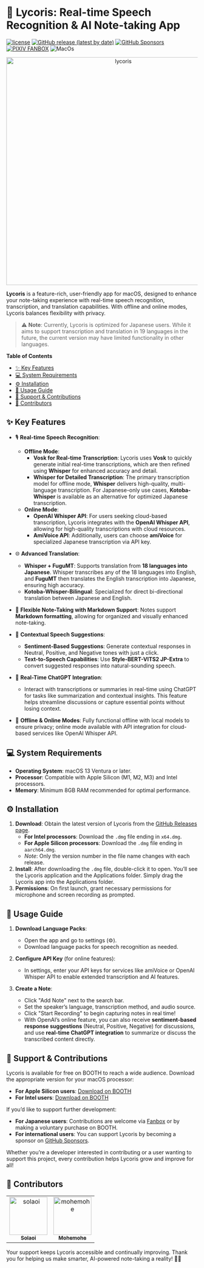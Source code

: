 # 📝 Lycoris: Real-time Speech Recognition & AI Note-taking App

[![license](https://img.shields.io/github/license/solaoi/lycoris)](https://github.com/solaoi/lycoris/blob/main/LICENSE)
[![GitHub release (latest by date)](https://img.shields.io/github/v/release/solaoi/lycoris)](https://github.com/solaoi/lycoris/releases)
[![GitHub Sponsors](https://img.shields.io/github/sponsors/solaoi?color=db61a2)](https://github.com/sponsors/solaoi)
[![PIXIV FANBOX](https://img.shields.io/badge/%E5%AF%84%E4%BB%98-PIXIV%20FANBOX-ff69b4)](https://solaoi.fanbox.cc/)
![MacOs](https://shields.io/badge/MacOS--9cf?logo=Apple&style=social)

<div align="center">
  <a href="https://github.com/solaoi/lycoris">
    <img width="600" alt="lycoris" src="https://user-images.githubusercontent.com/46414076/227781834-2eeaea6f-fae6-4607-8862-4ca74a4416b9.png">
  </a>
</div>

**Lycoris** is a feature-rich, user-friendly app for macOS, designed to enhance your note-taking experience with real-time speech recognition, transcription, and translation capabilities. With offline and online modes, Lycoris balances flexibility with privacy.

> ⚠️ **Note**: Currently, Lycoris is optimized for Japanese users. While it aims to support transcription and translation in 19 languages in the future, the current version may have limited functionality in other languages.

<!-- START doctoc generated TOC please keep comment here to allow auto update -->
<!-- DON'T EDIT THIS SECTION, INSTEAD RE-RUN doctoc TO UPDATE -->
**Table of Contents**

- [✨ Key Features](#-key-features)
- [💻 System Requirements](#-system-requirements)
- [⚙️ Installation](#-installation)
- [🚀 Usage Guide](#-usage-guide)
- [🙌 Support & Contributions](#-support--contributions)
- [👥 Contributors](#-contributors)

<!-- END doctoc generated TOC please keep comment here to allow auto update -->

## ✨ Key Features

- 🎙️ **Real-time Speech Recognition**: 
   - **Offline Mode**:
      - **Vosk for Real-time Transcription**: Lycoris uses **Vosk** to quickly generate initial real-time transcriptions, which are then refined using **Whisper** for enhanced accuracy and detail.
      - **Whisper for Detailed Transcription**: The primary transcription model for offline mode, **Whisper** delivers high-quality, multi-language transcription. For Japanese-only use cases, **Kotoba-Whisper** is available as an alternative for optimized Japanese transcription.
   - **Online Mode**:
      - **OpenAI Whisper API**: For users seeking cloud-based transcription, Lycoris integrates with the **OpenAI Whisper API**, allowing for high-quality transcriptions with cloud resources.
      - **AmiVoice API**: Additionally, users can choose **amiVoice** for specialized Japanese transcription via API key.

- 🌐 **Advanced Translation**:
   - **Whisper + FuguMT**: Supports translation from **18 languages into Japanese**. Whisper transcribes any of the 18 languages into English, and **FuguMT** then translates the English transcription into Japanese, ensuring high accuracy.
   - **Kotoba-Whisper-Bilingual**: Specialized for direct bi-directional translation between Japanese and English.

- 📄 **Flexible Note-Taking with Markdown Support**: Notes support **Markdown formatting**, allowing for organized and visually enhanced note-taking.

- 💬 **Contextual Speech Suggestions**:
   - **Sentiment-Based Suggestions**: Generate contextual responses in Neutral, Positive, and Negative tones with just a click.
   - **Text-to-Speech Capabilities**: Use **Style-BERT-VITS2 JP-Extra** to convert suggested responses into natural-sounding speech.

- 🤖 **Real-Time ChatGPT Integration**:
   - Interact with transcriptions or summaries in real-time using ChatGPT for tasks like summarization and contextual insights. This feature helps streamline discussions or capture essential points without losing context.

- 📶 **Offline & Online Modes**: Fully functional offline with local models to ensure privacy; online mode available with API integration for cloud-based services like OpenAI Whisper API.

## 💻 System Requirements

- **Operating System**: macOS 13 Ventura or later.
- **Processor**: Compatible with Apple Silicon (M1, M2, M3) and Intel processors.
- **Memory**: Minimum 8GB RAM recommended for optimal performance.

## ⚙️ Installation

1. **Download**: Obtain the latest version of Lycoris from the [GitHub Releases page](https://github.com/solaoi/lycoris/releases).
   - **For Intel processors**: Download the `.dmg` file ending in `x64.dmg`.
   - **For Apple Silicon processors**: Download the `.dmg` file ending in `aarch64.dmg`.
   - *Note*: Only the version number in the file name changes with each release.
2. **Install**: After downloading the `.dmg` file, double-click it to open. You’ll see the Lycoris application and the Applications folder. Simply drag the Lycoris app into the Applications folder.
3. **Permissions**: On first launch, grant necessary permissions for microphone and screen recording as prompted.

## 🚀 Usage Guide

1. **Download Language Packs**:
   - Open the app and go to settings (⚙️).
   - Download language packs for speech recognition as needed.
   
2. **Configure API Key** (for online features):
   - In settings, enter your API keys for services like amiVoice or OpenAI Whisper API to enable extended transcription and AI features.

3. **Create a Note**:
   - Click "Add Note" next to the search bar.
   - Set the speaker’s language, transcription method, and audio source.
   - Click "Start Recording" to begin capturing notes in real time!
   - With OpenAI’s online feature, you can also receive **sentiment-based response suggestions** (Neutral, Positive, Negative) for discussions, and use **real-time ChatGPT integration** to summarize or discuss the transcribed content directly.

## 🙌 Support & Contributions

Lycoris is available for free on BOOTH to reach a wide audience. Download the appropriate version for your macOS processor:

- **For Apple Silicon users**: [Download on BOOTH](https://booth.pm/ja/items/4675430)
- **For Intel users**: [Download on BOOTH](https://solaoi.booth.pm/items/4669259)

If you’d like to support further development:

- **For Japanese users**: Contributions are welcome via [Fanbox](https://solaoi.fanbox.cc/) or by making a voluntary purchase on BOOTH.
- **For international users**: You can support Lycoris by becoming a sponsor on [GitHub Sponsors](https://github.com/sponsors/solaoi).

Whether you’re a developer interested in contributing or a user wanting to support this project, every contribution helps Lycoris grow and improve for all!

## 👥 Contributors

<!-- readme: contributors -start -->
<table>
<tr>
    <td align="center">
        <a href="https://github.com/solaoi">
            <img src="https://avatars.githubusercontent.com/u/46414076?v=4" width="100;" alt="solaoi"/>
            <br />
            <sub><b>Solaoi</b></sub>
        </a>
    </td>
    <td align="center">
        <a href="https://github.com/mohemohe">
            <img src="https://avatars.githubusercontent.com/u/5028163?v=4" width="100;" alt="mohemohe"/>
            <br />
            <sub><b>Mohemohe</b></sub>
        </a>
    </td></tr>
</table>
<!-- readme: contributors -end -->

Your support keeps Lycoris accessible and continually improving. Thank you for helping us make smarter, AI-powered note-taking a reality! 📒✨
